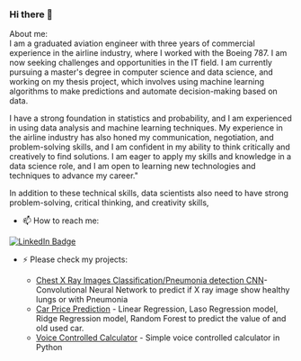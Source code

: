### Hi there 👋<br />
About me:<br />
I am a graduated aviation engineer with three years of commercial experience in the airline industry, where I worked with the Boeing 787. I am now seeking challenges and opportunities in the IT field. I am currently pursuing a master's degree in computer science and data science, and working on my thesis project, which involves using machine learning algorithms to make predictions and automate decision-making based on data.<br />

I have a strong foundation in statistics and probability, and I am experienced in using data analysis and machine learning techniques. My experience in the airline industry has also honed my communication, negotiation, and problem-solving skills, and I am confident in my ability to think critically and creatively to find solutions. I am eager to apply my skills and knowledge in a data science role, and I am open to learning new technologies and techniques to advance my career."

In addition to these technical skills, data scientists also need to have strong problem-solving, critical thinking, and creativity skills,


- 📫 How to reach me: <br />
<div id="badges">
  <a href="https://www.linkedin.com/in/igornowacki/">
    <img src="https://img.shields.io/badge/LinkedIn-blue?style=for-the-badge&logo=linkedin&logoColor=white" alt="LinkedIn Badge"/>
  </a>
</div>

- ⚡ Please check  my projects:<br />

  - [Chest X Ray Images Classification/Pneumonia detection CNN](https://github.com/IgorNowacki/Chest-X-Ray-Images-classification---Pneumonia-detection-CNN-)-Convolutional Neural Network to predict if X ray image show healthy lungs or with Pneumonia
  - [Car Price Prediction](https://github.com/IgorNowacki/car-price-prediction) - Linear Regression, Laso Regression model, Ridge Regression model, Random Forest to predict the value of and old used car.
  - [Voice Controlled Calculator](https://github.com/IgorNowacki/Voice-controlled-calculator) - Simple voice controlled calculator in Python
<!--
**IgorNowacki/IgorNowacki** is a ✨ _special_ ✨ repository because its `README.md` (this file) appears on your GitHub profile.

Here are some ideas to get you started:

- 🔭 I’m currently working on ...
- 🌱 I’m currently learning ...
- 👯 I’m looking to collaborate on ...
- 🤔 I’m looking for help with ...
- 💬 Ask me about ...

- 😄 Pronouns: ...
- ⚡ Fun fact: ...
-->
